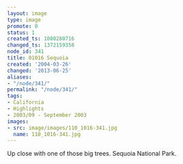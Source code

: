 ```yaml
---
layout: image
type: image
promote: 0
status: 1
created_ts: 1080280716
changed_ts: 1372159358
node_id: 341
title: 01016 Sequoia
created: '2004-03-26'
changed: '2013-06-25'
aliases:
- "/node/341/"
permalink: "/node/341/"
tags:
- California
- Highlights
- 2003/09 - September 2003
images:
- src: image/images/110_1016-341.jpg
  name: 110_1016-341.jpg
---
```

Up close with one of those big trees. Sequoia National Park. 
